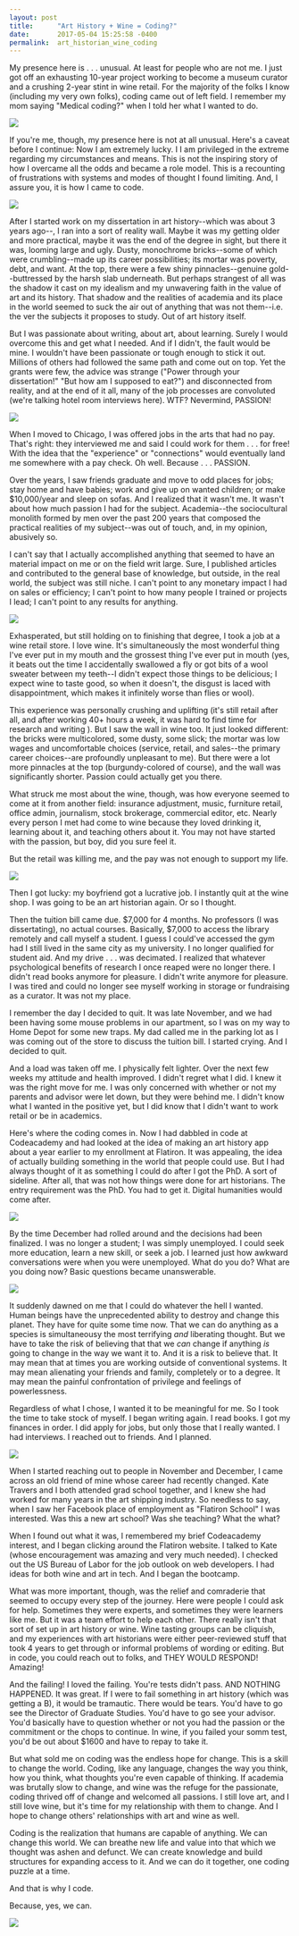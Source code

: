 ```yaml
---
layout: post
title:      "Art History + Wine = Coding?"
date:       2017-05-04 15:25:58 -0400
permalink:  art_historian_wine_coding
---
```



My presence here is . . . unusual. At least for people who are not me. I just got off an exhausting 10-year project working to become a museum curator and a crushing 2-year stint in wine retail. For the majority of the folks I know (including my very own folks), coding came out of left field. I remember my mom saying "Medical coding?" when I told her what I wanted to do.

![](http://i.imgur.com/L843jER.jpg)

If you're me, though, my presence here is not at all unusual. Here's a caveat before I continue: Now I am extremely lucky. I I am privileged in the extreme regarding my circumstances and means. This is not the inspiring story of how I overcame all the odds and became a role model. This is a recounting of frustrations with systems and modes of thought I found limiting. And, I assure you, it is how I came to code.

![](http://i.imgur.com/PaJE8xv.jpg)

After I started work on my dissertation in art history--which was about 3 years ago--, I ran into a sort of reality wall. Maybe it was my getting older and more practical, maybe it was the end of the degree in sight, but there it was, looming large and ugly. Dusty, monochrome bricks--some of which were crumbling--made up its career possibilities; its mortar was poverty, debt, and want. At the top, there were a few shiny pinnacles--genuine gold--buttressed by the harsh slab underneath. But perhaps strangest of all was the shadow it cast on my idealism and my unwavering faith in the value of art and its history. That shadow and the realities of academia and its place in the world seemed to suck the air out of anything that was not them--i.e. the ver the subjects it proposes to study. Out of art history itself. 

But I was passionate about writing, about art, about learning. Surely I would overcome this and get what I needed. And if I didn't, the fault would be mine. I wouldn't have been passionate or tough enough to stick it out. Millions of others had followed the same path and come out on top. Yet the grants were few, the advice was strange ("Power through your dissertation!" "But how am I supposed to eat?") and disconnected from reality, and at the end of it all, many of the job processes are convoluted (we're talking hotel room interviews here). WTF? Nevermind, PASSION!

![](https://tctechcrunch2011.files.wordpress.com/2015/02/chicago.jpg)

When I moved to Chicago, I was offered jobs in the arts that had no pay. That's right: they interviewed me and said I could work for them . . . for free! With the idea that the "experience" or "connections" would eventually land me somewhere with a pay check. Oh well. Because . . . PASSION. 

Over the years, I saw friends graduate and move to odd places for jobs; stay home and have babies; work and give up on wanted children; or make $10,000/year and sleep on sofas. And I realized that it wasn't me. It wasn't about how much passion I had for the subject. Academia--the sociocultural monolith formed by men over the past 200 years that composed the practical realities of my subject--was out of touch, and, in my opinion, abusively so. 

 I can't say that I actually accomplished anything that seemed to have an material impact on me or on the field writ large. Sure, I published articles and contributed to the general base of knowledge, but outside, in the real world, the subject was still niche. I can't point to any monetary impact I had on sales or efficiency; I can't point to how many people I trained or projects I lead; I can't point to any results for anything. 

![](http://i.imgur.com/kFdFUiW.jpg)

Exhasperated, but still holding on to finishing that degree, I took a job at a wine retail store. I love wine. It's simultaneously the most wonderful thing I've ever put in my mouth and the grossest thing I've ever put in mouth (yes, it beats out the time I accidentally swallowed a fly or got bits of a wool sweater between my teeth--I didn't expect those things to be delicious; I expect wine to taste good, so when it doesn't, the disgust is laced with disappointment, which makes it infinitely worse than flies or wool). 

This experience was personally crushing and uplifting (it's still retail after all, and after working 40+ hours a week, it was hard to find time for research and writing ). But I saw the wall in wine too. It just looked different: the bricks were multicolored, some dusty, some slick; the mortar was low wages and uncomfortable choices (service, retail, and sales--the primary career choices--are  profoundly unpleasant to me). But there were a lot more pinnacles at the top (burgundy-colored of course), and the wall was significantly shorter. Passion could actually get you there. 

What struck me most about the wine, though, was how everyone seemed to come at it from another field: insurance adjustment, music, furniture retail, office admin, journalism, stock brokerage, commercial editor, etc. Nearly every person I met had come to wine because they loved drinking it, learning about it, and teaching others about it. You may not have started with the passion, but boy, did you sure feel it. 

But the retail was killing me, and the pay was not enough to support my life.

![](https://s-media-cache-ak0.pinimg.com/736x/45/7e/87/457e8752024ed89abbac5e58c5288a73.jpg)

Then I got lucky: my boyfriend got a lucrative job. I instantly quit at the wine shop. I was going to be an art historian again.
Or so I thought.

Then the tuition bill came due. $7,000 for 4 months. No professors (I was dissertating), no actual courses. Basically, $7,000 to access the library remotely and call myself a student. I guess I could've accessed the gym had I still lived in the same city as my university. I no longer qualified for student aid. And my drive . . . was decimated. I realized that whatever psychological benefits of research I once reaped were no longer there. I didn't read books anymore for pleasure. I didn't write anymore for pleasure. I was tired and could no longer see myself working in storage or fundraising as a curator. It was not my place.

I remember the day I decided to quit. It was late November, and we had been having some mouse problems in our apartment, so I was on my way to Home Depot for some new traps. My dad called me in the parking lot as I was coming out of the store to discuss the tuition bill. I started crying. And I decided to quit.

And a load was taken off me. I physically felt lighter. Over the next few weeks my attitude and health improved.  I didn't regret what I did. I knew it was the right move for me. I was only concerned with whether or not my parents and advisor were let down, but they were behind me. I didn't know what I wanted in the positive yet, but I did know that I didn't want to work retail or be in academics. 

Here's where the coding comes in. Now I had dabbled in code at Codeacademy and had looked at the idea of making an art history app about a year earlier to my enrollment at Flatiron. It was appealing, the idea of actually building something in the world that people could use. But I had always thought of it as something I could do after I got the PhD. A sort of sideline. After all, that was not how things were done for art historians. The entry requirement was the PhD. You had to get it. Digital humanities would come after.

![](http://i.imgur.com/XHc5O2z.jpg)

By the time December had rolled around and the decisions had been finalized. I was no longer a student; I was simply unemployed. I could seek more education, learn a new skill, or seek a job. I learned just how awkward conversations were when you were unemployed. What do you do? What are you doing now? Basic questions became unanswerable.

![](http://www.sunnyskyz.com/images/webpics/8s2nf-reddot.jpg)

It suddenly dawned on me that I could do whatever the hell I wanted. Human beings have the unprecedented ability to destroy and change this planet. They have for quite some time now. That we can do anything as a species is simultaneousy the most terrifying *and* liberating thought. But we have to take the risk of believing that that we *can* change if anything *is* going to change in the way we want it to. And it is a risk to believe that. It may mean that at times you are working outside of conventional systems. It may mean alienating your friends and family, completely or to a degree. It may mean the painful confrontation of privilege and feelings of powerlessness.

Regardless of what I chose, I wanted it to be meaningful for me. So I took the time to take stock of myself. I began writing again. I read books. I got my finances in order. I did apply for jobs, but only those that I really wanted. I had interviews. I reached out to friends. And I planned.

![](https://media.giphy.com/media/10rsLtGrOcCR0s/giphy.gif)

When I started reaching out to people in November and December, I came across an old friend of mine whose career had recently changed. Kate Travers and I both attended grad school together, and I knew she had worked for many years in the art shipping industry. So needless to say, when I saw her Facebook place of employment as "Flatiron School" I was interested. Was this a new art school? Was she teaching? What the what?

When I found out what it was, I remembered my brief Codeacademy interest, and I began clicking around the Flatiron website. I talked to Kate (whose encouragement was amazing and very much needed). I checked out the US Bureau of Labor for the job outlook on web developers. I had ideas for both wine and art in tech. And I began the bootcamp.

What was more important, though, was the relief and comraderie that seemed to occupy every step of the journey. Here were people I could ask for help. Sometimes they were experts, and sometimes they were learners like me. But it was a team effort to help each other. There really isn't that sort of set up in art history or wine. Wine tasting groups can be cliquish, and my experiences with art historians were either peer-reviewed stuff that took 4 years to get through or informal problems of wording or editing. But in code, you could reach out to folks, and THEY WOULD RESPOND! Amazing!

And the failing! I loved the failing. You're tests didn't pass. AND NOTHING HAPPENED. It was great. If I were to fail something in art history (which was getting a B), it would be tramautic. There would be tears. You'd have to go see the Director of Graduate Studies. You'd have to go see your advisor. You'd basically have to question whether or not you had the passion or the commitment or the chops to continue. In wine, if you failed your somm test, you'd be out about $1600 and have to repay to take it.

But what sold me on coding was the endless hope for change. This is a skill to change the world. Coding, like any language, changes the way you think, how you think, what thoughts you're even capable of thinking. If academia was brutally slow to change, and wine was the refuge for the passionate, coding thrived off of change and welcomed all passions. I still love art, and I still love wine, but it's time for my relationship with them to change. And I hope to change others' relationships with art and wine as well.

Coding is the realization that humans are capable of anything. We can change this world. We can breathe new life and value into that which we thought was ashen and defunct. We can create knowledge and build structures for expanding access to it. And we can do it together, one coding puzzle at a time. 

And that is why I code. 

Because, yes, we can.

![](https://s-media-cache-ak0.pinimg.com/736x/03/0e/03/030e036a9b8e0ceaff3c9a631008f51d.jpg)




